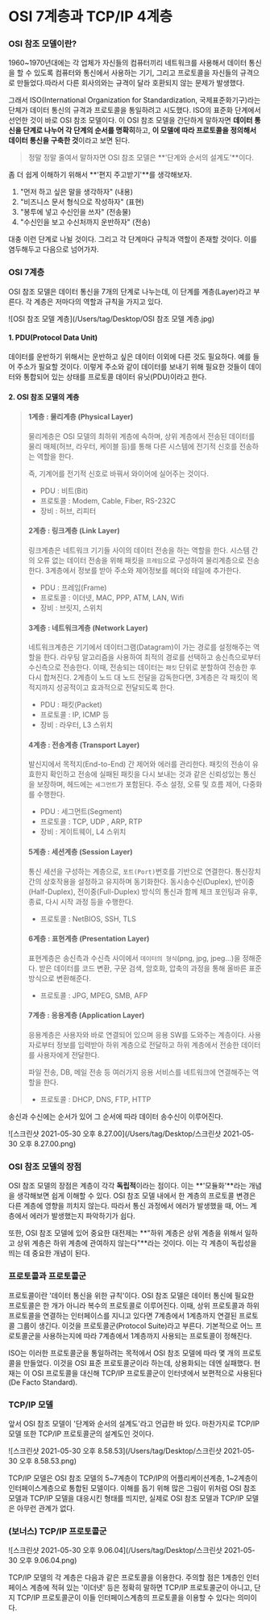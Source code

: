 # OSI 7계층과 TCP/IP 4계층



### OSI 참조 모델이란?

1960~1970년대에는 각 업체가 자신들의 컴퓨터끼리 네트워크를 사용해서 데이터 통신을 할 수 있도록 컴퓨터와 통신에서 사용하는 기기, 그리고 프로토콜을 자신들의 규격으로 만들었다.따라서 다른 회사의와는 규격이 달라 호환되지 않는 문제가 발생했다.

그래서 ISO(International Organization for Standardization, 국제표준화기구)라는 단체가 데이터 통신의 규격과 프로토콜을 통일하려고 시도했다. ISO의 표준화 단계에서 선언한 것이 바로 OSI 참조 모델이다. 이 OSI 참조 모델을 간단하게 말하자면 **데이터 통신을 단계로 나누어 각 단계의 순서를 명확히**하고, **이 모델에 따라 프로토콜을 정의해서 데이터 통신을 구축한 것**이라고 보면 된다.

> 정말 정말 줄여서 말하자면 OSI 참조 모델은 **'단계와 순서의 설계도'**이다. 



좀 더 쉽게 이해하기 위해서 **'편지 주고받기'**를 생각해보자.

1. "먼저 하고 싶은 말을 생각하자" (내용)
2. "비즈니스 문서 형식으로 작성하자" (표현)
3. "봉투에 넣고 수신인을 쓰자" (전송물)
4. "수신인을 보고 수신처까지 운반하자" (전송)

대충 이런 단계로 나뉠 것이다. 그리고 각 단계마다 규칙과 역할이 존재할 것이다. 이를 염두해두고 다음으로 넘어가자.



### OSI 7계층

OSI 참조 모델은 데이터 통신을 7개의 단계로 나누는데, 이 단계를 계층(Layer)라고 부른다. 각 계층은 저마다의 역할과 규칙을 가지고 있다.

![OSI 참조 모델 계층](/Users/tag/Desktop/OSI 참조 모델 계층.jpg)

#### 1. PDU(Protocol Data Unit)

데이터를 운반하기 위해서는 운반하고 싶은 데이터 이외에 다른 것도 필요하다. 예를 들어 주소가 필요할 것이다. 이렇게 주소와 같이 데이터를 보내기 위해 필요한 것들이 데이터와 통합되어 있는 상태를 프로토콜 데이터 유닛(PDU)이라고 한다.



#### 2. OSI 참조 모델의 계층

>#### 1계층 : 물리계층 (Physical Layer)
>
>물리계층은 OSI 모델의 최하위 계층에 속하며, 상위 계층에서 전송된 데이터를 물리 매체(허브, 라우터, 케이블 등)를 통해 다른 시스템에 전기적 신호를 전송하는 역할을 한다.
>
>즉, 기계어를 전기적 신호로 바꿔서 와이어에 실어주는 것이다.
>
>- PDU : 비트(Bit)
>- 프로토콜 : Modem, Cable, Fiber, RS-232C
>- 장비 : 허브, 리피터
>
>#### 2계층 : 링크계층 (Link Layer)
>
>링크계층은 네트워크 기기들 사이의 데이터 전송을 하는 역할을 한다. 시스템 간의 오류 없는 데이터 전송을 위해 패킷을 `프레임`으로 구성하여 물리계층으로 전송한다. 3계층에서 정보를 받아 주소와 제어정보를 헤더와 테일에 추가한다.
>
>- PDU : 프레임(Frame)
>- 프로토콜 : 이더넷, MAC, PPP, ATM, LAN, Wifi
>- 장비 : 브릿지, 스위치
>
>#### 3계층 : 네트워크계층 (Network Layer)
>
>네트워크계층은 기기에서 데이터그램(Datagram)이 가는 경로를 설정해주는 역할을 한다. 라우팅 알고리즘을 사용하여 최적의 경로를 선택하고 송신측으로부터 수신측으로 전송한다. 이때, 전송되는 데이터는 `패킷` 단위로 분할하여 전송한 후 다시 합쳐진다. 2계층이 노드 대 노드 전달을 감독한다면, 3계층은 각 패킷이 목적지까지 성공적이고 효과적으로 전달되도록 한다.
>
>- PDU : 패킷(Packet)
>- 프로토콜 : IP, ICMP 등
>- 장비 : 라우터, L3 스위치
>
>#### 4계층 : 전송계층 (Transport Layer)
>
>발신지에서 목적지(End-to-End) 간 제어와 에러를 관리한다. 패킷의 전송이 유효한지 확인하고 전송에 실패된 패킷을 다시 보내는 것과 같은 신뢰성있는 통신을 보장하며, 헤드에는 `세그먼트`가 포함된다. 주소 설정, 오류 및 흐름 제어, 다중화를 수행한다.
>
>- PDU : 세그먼트(Segment)
>- 프로토콜 : TCP, UDP , ARP, RTP
>- 장비 : 게이트웨이, L4 스위치
>
>#### 5계층 : 세션계층 (Session Layer)
>
>통신 세션을 구성하는 계층으로, `포트(Port)`번호를 기반으로 연결한다. 통신장치 간의 상호작용을 설정하고 유지하며 동기화한다. 동시송수신(Duplex), 반이중(Half-Duplex), 전이중(Full-Duplex) 방식의 통신과 함께 체크 포인팅과 유후, 종료, 다시 시작 과정 등을 수행한다.
>
>- 프로토콜 : NetBIOS, SSH, TLS
>
>#### 6계층 : 표현계층 (Presentation Layer)
>
>표현계층은 송신측과 수신측 사이에서 `데이터의 형식`(png, jpg, jpeg...)을 정해준다. 받은 데이터를 코드 변환, 구문 검색, 암호화, 압축의 과정을 통해 올바른 표준방식으로 변환해준다.
>
>- 프로토콜 : JPG, MPEG, SMB, AFP
>
>#### 7계층 : 응용계층 (Application Layer)
>
>응용계층은 사용자와 바로 연결되어 있으며 응용 SW를 도와주는 계층이다. 사용자로부터 정보를 입력받아 하위 계층으로 전달하고 하위 계층에서 전송한 데이터를 사용자에게 전달한다.
>
>파일 전송, DB, 메일 전송 등 여러가지 응용 서비스를 네트워크에 연결해주는 역할을 한다.
>
>- 프로토콜 : DHCP, DNS, FTP, HTTP



송신과 수신에는 순서가 있어 그 순서에 따라 데이터 송수신이 이루어진다.

![스크린샷 2021-05-30 오후 8.27.00](/Users/tag/Desktop/스크린샷 2021-05-30 오후 8.27.00.png)



### OSI 참조 모델의 장점

OSI 참조 모델의 장점은 계층이 각각 **독립적**이라는 점이다. 이는 **'모듈화'**라는 개념을 생각해보면 쉽게 이해할 수 있다. OSI 참조 모델 내에서 한 계층의 프로토콜 변경은 다른 계층에 영향을 끼치지 않는다. 따라서 통신 과정에서 에러가 발생했을 때, 어느 계층에서 에러가 발생했는지 파악하기가 쉽다.

또한, OSI 참조 모델에 있어 중요한 대전제는 **"하위 계층은 상위 계층을 위해서 일하고 상위 계층은 하위 계층에 관여하지 않는다"**라는 것이다. 이는 각 계층이 독립성을 띄는 데 중요한 개념이 된다.



### 프로토콜과 프로토콜군

프로토콜이란 '데이터 통신을 위한 규칙'이다. OSI 참조 모델은 데이터 통신에 필요한 프로토콜은 한 개가 아니라 복수의 프로토콜로 이루어진다. 이때, 상위 프로토콜과 하위 프로토콜을 연결하는 인터페이스를 지니고 있다면 7계층에서 1계층까지 연결된 프로토콜 그룹이 생긴다. 이것을 프로토콜군(Protocol Suite)라고 부른다. 기본적으로 어느 프로토콜군을 사용하는지에 따라 7계층에서 1계층까지 사용되는 프로토콜이 정해진다.

ISO는 이러한 프로토콜군을 통일하려는 목적에서 OSI 참조 모델에 따라 몇 개의 프로토콜을 만들었다. 이것을 OSI 표준 프로토콜군이라 하는데, 상용화되는 데엔 실패했다. 현재는 이 OSI 프로토콜을 대신해 TCP/IP 프로토콜군이 인터넷에서 보편적으로 사용된다(De Facto Standard). 



### TCP/IP 모델

앞서 OSI 참조 모델이 '단계와 순서의 설계도'라고 언급한 바 있다. 마찬가지로 TCP/IP 모델 또한 TCP/IP 프로토콜군의 설계도인 것이다.

![스크린샷 2021-05-30 오후 8.58.53](/Users/tag/Desktop/스크린샷 2021-05-30 오후 8.58.53.png)

TCP/IP 모델은 OSI 참조 모델의 5~7계층이 TCP/IP의 어플리케이션계층, 1~2계층이 인터페이스계층으로 통합된 모델이다. 이해를 돕기 위해 많은 그림이 위처럼 OSI 참조 모델과 TCP/IP 모델을 대응시킨 형태를 띄지만, 실제로 OSI 참조 모델과 TCP/IP 모델은 아무런 관계가 없다.



### (보너스) TCP/IP 프로토콜군

![스크린샷 2021-05-30 오후 9.06.04](/Users/tag/Desktop/스크린샷 2021-05-30 오후 9.06.04.png)

TCP/IP 모델의 각 계층은 다음과 같은 프로토콜을 이용한다. 주의할 점은 1계층인 인터페이스 계층에 적혀 있는 '이더넷' 등은 정확히 말하면 TCP/IP 프로토콜군이 아니고, 단지 TCP/IP 프로토콜군이 이들 인터페이스계층의 프로토콜을 이용할 수 있다는 의미이다. 

